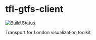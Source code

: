 # tfl-gtfs-client

[![Build Status](https://dev.azure.com/melonmochi3/tfl-gtfs-client/_apis/build/status/melonmochi.tfl-gtfs-client?branchName=main)](https://dev.azure.com/melonmochi3/tfl-gtfs-client/_build/latest?definitionId=4&branchName=main)

Transport for London visualization toolkit
